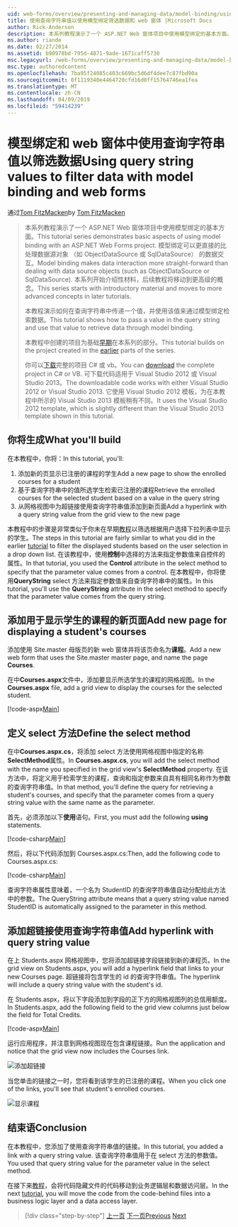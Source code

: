 ```yaml
---
uid: web-forms/overview/presenting-and-managing-data/model-binding/using-query-string-values-to-retrieve-data
title: 使用查询字符串值以使用模型绑定筛选数据和 web 窗体 |Microsoft Docs
author: Rick-Anderson
description: 本系列教程演示了一个 ASP.NET Web 窗体项目中使用模型绑定的基本方面。 模型绑定使数据交互...更多直接-
ms.author: riande
ms.date: 02/27/2014
ms.assetid: b90978bd-795d-4871-9ade-1671caff5730
msc.legacyurl: /web-forms/overview/presenting-and-managing-data/model-binding/using-query-string-values-to-retrieve-data
msc.type: authoredcontent
ms.openlocfilehash: 7ba95f24085c403c669bc5d6df4dee7c87fbd90a
ms.sourcegitcommit: 0f1119340e4464720cfd16d0ff15764746ea1fea
ms.translationtype: MT
ms.contentlocale: zh-CN
ms.lasthandoff: 04/09/2019
ms.locfileid: "59414239"
---
```

# <a name="using-query-string-values-to-filter-data-with-model-binding-and-web-forms"></a><span data-ttu-id="c9687-104">模型绑定和 web 窗体中使用查询字符串值以筛选数据</span><span class="sxs-lookup"><span data-stu-id="c9687-104">Using query string values to filter data with model binding and web forms</span></span>

<span data-ttu-id="c9687-105">通过[Tom FitzMacken](https://github.com/tfitzmac)</span><span class="sxs-lookup"><span data-stu-id="c9687-105">by [Tom FitzMacken](https://github.com/tfitzmac)</span></span>

> <span data-ttu-id="c9687-106">本系列教程演示了一个 ASP.NET Web 窗体项目中使用模型绑定的基本方面。</span><span class="sxs-lookup"><span data-stu-id="c9687-106">This tutorial series demonstrates basic aspects of using model binding with an ASP.NET Web Forms project.</span></span> <span data-ttu-id="c9687-107">模型绑定可以更直接的比处理数据源对象 （如 ObjectDataSource 或 SqlDataSource） 的数据交互。</span><span class="sxs-lookup"><span data-stu-id="c9687-107">Model binding makes data interaction more straight-forward than dealing with data source objects (such as ObjectDataSource or SqlDataSource).</span></span> <span data-ttu-id="c9687-108">本系列开始介绍性材料，后续教程将移动到更高级的概念。</span><span class="sxs-lookup"><span data-stu-id="c9687-108">This series starts with introductory material and moves to more advanced concepts in later tutorials.</span></span>
> 
> <span data-ttu-id="c9687-109">本教程演示如何在查询字符串中传递一个值，并使用该值来通过模型绑定检索数据。</span><span class="sxs-lookup"><span data-stu-id="c9687-109">This tutorial shows how to pass a value in the query string and use that value to retrieve data through model binding.</span></span>
> 
> <span data-ttu-id="c9687-110">本教程中创建的项目为基础[早期](retrieving-data.md)在本系列的部分。</span><span class="sxs-lookup"><span data-stu-id="c9687-110">This tutorial builds on the project created in the [earlier](retrieving-data.md) parts of the series.</span></span>
> 
> <span data-ttu-id="c9687-111">你可以[下载](https://go.microsoft.com/fwlink/?LinkId=286116)完整的项目 C# 或 vb。</span><span class="sxs-lookup"><span data-stu-id="c9687-111">You can [download](https://go.microsoft.com/fwlink/?LinkId=286116) the complete project in C# or VB.</span></span> <span data-ttu-id="c9687-112">可下载代码适用于 Visual Studio 2012 或 Visual Studio 2013。</span><span class="sxs-lookup"><span data-stu-id="c9687-112">The downloadable code works with either Visual Studio 2012 or Visual Studio 2013.</span></span> <span data-ttu-id="c9687-113">它使用 Visual Studio 2012 模板，为在本教程中所示的 Visual Studio 2013 模板稍有不同。</span><span class="sxs-lookup"><span data-stu-id="c9687-113">It uses the Visual Studio 2012 template, which is slightly different than the Visual Studio 2013 template shown in this tutorial.</span></span>


## <a name="what-youll-build"></a><span data-ttu-id="c9687-114">你将生成</span><span class="sxs-lookup"><span data-stu-id="c9687-114">What you'll build</span></span>

<span data-ttu-id="c9687-115">在本教程中，你将：</span><span class="sxs-lookup"><span data-stu-id="c9687-115">In this tutorial, you'll:</span></span>

1. <span data-ttu-id="c9687-116">添加新的页显示已注册的课程的学生</span><span class="sxs-lookup"><span data-stu-id="c9687-116">Add a new page to show the enrolled courses for a student</span></span>
2. <span data-ttu-id="c9687-117">基于查询字符串中的值所选学生检索已注册的课程</span><span class="sxs-lookup"><span data-stu-id="c9687-117">Retrieve the enrolled courses for the selected student based on a value in the query string</span></span>
3. <span data-ttu-id="c9687-118">从网格视图中为超链接使用查询字符串值添加到新页面</span><span class="sxs-lookup"><span data-stu-id="c9687-118">Add a hyperlink with a query string value from the grid view to the new page</span></span>

<span data-ttu-id="c9687-119">本教程中的步骤是非常类似于你未在早期[教程](sorting-paging-and-filtering-data.md)以筛选根据用户选择下拉列表中显示的学生。</span><span class="sxs-lookup"><span data-stu-id="c9687-119">The steps in this tutorial are fairly similar to what you did in the earlier [tutorial](sorting-paging-and-filtering-data.md) to filter the displayed students based on the user selection in a drop down list.</span></span> <span data-ttu-id="c9687-120">在该教程中，使用**控制**中选择的方法来指定参数值来自控件的属性。</span><span class="sxs-lookup"><span data-stu-id="c9687-120">In that tutorial, you used the **Control** attribute in the select method to specify that the parameter value comes from a control.</span></span> <span data-ttu-id="c9687-121">在本教程中，你将使用**QueryString** select 方法来指定参数值来自查询字符串中的属性。</span><span class="sxs-lookup"><span data-stu-id="c9687-121">In this tutorial, you'll use the **QueryString** attribute in the select method to specify that the parameter value comes from the query string.</span></span>

## <a name="add-new-page-for-displaying-a-students-courses"></a><span data-ttu-id="c9687-122">添加用于显示学生的课程的新页面</span><span class="sxs-lookup"><span data-stu-id="c9687-122">Add new page for displaying a student's courses</span></span>

<span data-ttu-id="c9687-123">添加使用 Site.master 母版页的新 web 窗体并将该页命名为**课程**。</span><span class="sxs-lookup"><span data-stu-id="c9687-123">Add a new web form that uses the Site.master master page, and name the page **Courses**.</span></span>

<span data-ttu-id="c9687-124">在中**Courses.aspx**文件中，添加要显示所选学生的课程的网格视图。</span><span class="sxs-lookup"><span data-stu-id="c9687-124">In the **Courses.aspx** file, add a grid view to display the courses for the selected student.</span></span>

[!code-aspx[Main](using-query-string-values-to-retrieve-data/samples/sample1.aspx)]

## <a name="define-the-select-method"></a><span data-ttu-id="c9687-125">定义 select 方法</span><span class="sxs-lookup"><span data-stu-id="c9687-125">Define the select method</span></span>

<span data-ttu-id="c9687-126">在中**Courses.aspx.cs**，将添加 select 方法使用网格视图中指定的名称**SelectMethod**属性。</span><span class="sxs-lookup"><span data-stu-id="c9687-126">In **Courses.aspx.cs**, you will add the select method with the name you specified in the grid view's **SelectMethod** property.</span></span> <span data-ttu-id="c9687-127">在该方法中，将定义用于检索学生的课程，查询和指定参数来自具有相同名称作为参数的查询字符串值。</span><span class="sxs-lookup"><span data-stu-id="c9687-127">In that method, you'll define the query for retrieving a student's courses, and specify that the parameter comes from a query string value with the same name as the parameter.</span></span>

<span data-ttu-id="c9687-128">首先，必须添加以下**使用**语句。</span><span class="sxs-lookup"><span data-stu-id="c9687-128">First, you must add the following **using** statements.</span></span>

[!code-csharp[Main](using-query-string-values-to-retrieve-data/samples/sample2.cs)]

<span data-ttu-id="c9687-129">然后，将以下代码添加到 Courses.aspx.cs:</span><span class="sxs-lookup"><span data-stu-id="c9687-129">Then, add the following code to Courses.aspx.cs:</span></span>

[!code-csharp[Main](using-query-string-values-to-retrieve-data/samples/sample3.cs)]

<span data-ttu-id="c9687-130">查询字符串属性意味着，一个名为 StudentID 的查询字符串值自动分配给此方法中的参数。</span><span class="sxs-lookup"><span data-stu-id="c9687-130">The QueryString attribute means that a query string value named StudentID is automatically assigned to the parameter in this method.</span></span>

## <a name="add-hyperlink-with-query-string-value"></a><span data-ttu-id="c9687-131">添加超链接使用查询字符串值</span><span class="sxs-lookup"><span data-stu-id="c9687-131">Add hyperlink with query string value</span></span>

<span data-ttu-id="c9687-132">在上 Students.aspx 网格视图中，您将添加超链接字段链接到新的课程页。</span><span class="sxs-lookup"><span data-stu-id="c9687-132">In the grid view on Students.aspx, you will add a hyperlink field that links to your new Courses page.</span></span> <span data-ttu-id="c9687-133">超链接将包含学生的 id 的查询字符串值。</span><span class="sxs-lookup"><span data-stu-id="c9687-133">The hyperlink will include a query string value with the student's id.</span></span>

<span data-ttu-id="c9687-134">在 Students.aspx，将以下字段添加到字段的正下方的网格视图列的总信用额度。</span><span class="sxs-lookup"><span data-stu-id="c9687-134">In Students.aspx, add the following field to the grid view columns just below the field for Total Credits.</span></span>

[!code-aspx[Main](using-query-string-values-to-retrieve-data/samples/sample4.aspx?highlight=7-8)]

<span data-ttu-id="c9687-135">运行应用程序，并注意到网格视图现在包含课程链接。</span><span class="sxs-lookup"><span data-stu-id="c9687-135">Run the application and notice that the grid view now includes the Courses link.</span></span>

![添加超链接](using-query-string-values-to-retrieve-data/_static/image1.png)

<span data-ttu-id="c9687-137">当您单击的链接之一时，您将看到该学生的已注册的课程。</span><span class="sxs-lookup"><span data-stu-id="c9687-137">When you click one of the links, you'll see that student's enrolled courses.</span></span>

![显示课程](using-query-string-values-to-retrieve-data/_static/image2.png)

## <a name="conclusion"></a><span data-ttu-id="c9687-139">结束语</span><span class="sxs-lookup"><span data-stu-id="c9687-139">Conclusion</span></span>

<span data-ttu-id="c9687-140">在本教程中，您添加了使用查询字符串值的链接。</span><span class="sxs-lookup"><span data-stu-id="c9687-140">In this tutorial, you added a link with a query string value.</span></span> <span data-ttu-id="c9687-141">该查询字符串值用于在 select 方法的参数值。</span><span class="sxs-lookup"><span data-stu-id="c9687-141">You used that query string value for the parameter value in the select method.</span></span>

<span data-ttu-id="c9687-142">在接下来[教程](adding-business-logic-layer.md)，会将代码隐藏文件的代码移动到业务逻辑层和数据访问层。</span><span class="sxs-lookup"><span data-stu-id="c9687-142">In the next [tutorial](adding-business-logic-layer.md), you will move the code from the code-behind files into a business logic layer and a data access layer.</span></span>

> [!div class="step-by-step"]
> <span data-ttu-id="c9687-143">[上一页](integrating-jquery-ui.md)
> [下一页](adding-business-logic-layer.md)</span><span class="sxs-lookup"><span data-stu-id="c9687-143">[Previous](integrating-jquery-ui.md)
[Next](adding-business-logic-layer.md)</span></span>
